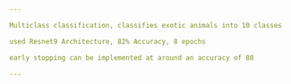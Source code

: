 ```yaml
---

Multiclass classification, classifies exotic animals into 10 classes

used Resnet9 Architecture, 82% Accuracy, 8 epochs

early stopping can be implemented at around an accuracy of 80

---
```

